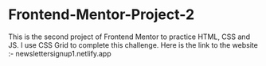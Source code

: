 # Frontend-Mentor-Project-2
This is the second project of Frontend Mentor to practice HTML, CSS and JS.
I use CSS Grid to complete this challenge.
Here is the link to the website :- newslettersignup1.netlify.app
